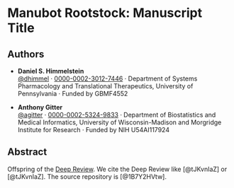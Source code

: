# Manubot Rootstock: Manuscript Title

## Authors


+ **Daniel S. Himmelstein**<br>
  [\@dhimmel](https://github.com/dhimmel) ·
  [0000-0002-3012-7446](https://orcid.org/0000-0002-3012-7446) ·
  Department of Systems Pharmacology and Translational Therapeutics, University of Pennsylvania ·
  Funded by GBMF4552

+ **Anthony Gitter**<br>
  [\@agitter](https://github.com/agitter) ·
  [0000-0002-5324-9833](https://orcid.org/0000-0002-5324-9833) ·
  Department of Biostatistics and Medical Informatics, University of Wisconsin-Madison and Morgridge Institute for Research ·
  Funded by NIH U54AI117924




## Abstract

Offspring of the [Deep Review](https://github.com/greenelab/deep-review).
We cite the Deep Review like [@tJKvnIaZ] or [@tJKvnIaZ].
The source repository is [@1B7Y2HVtw].